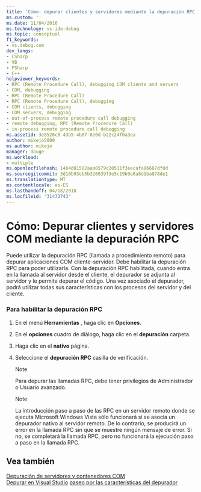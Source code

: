 ```yaml
---
title: 'Cómo: depurar clientes y servidores mediante la depuración RPC COM | Documentos de Microsoft'
ms.custom: ''
ms.date: 11/04/2016
ms.technology: vs-ide-debug
ms.topic: conceptual
f1_keywords:
- vs.debug.com
dev_langs:
- CSharp
- VB
- FSharp
- C++
helpviewer_keywords:
- RPC (Remote Procedure Call), debugging COM clients and servers
- COM, debugging
- RPC (Remote Procedure Call)
- RPC (Remote Procedure Call), debugging
- COM clients, debugging
- COM servers, debugging
- out-of-process remote procedure call debugging
- remote debugging, RPC (Remote Procedure Call)
- in-process remote procedure call debugging
ms.assetid: 3e8526c8-43b5-4b87-8e0d-b22c24f0a3ea
author: mikejo5000
ms.author: mikejo
manager: douge
ms.workload:
- multiple
ms.openlocfilehash: 1404d81502aaa0579c20511f3eecafa86607df0d
ms.sourcegitcommit: 3d10b93eb5b326639f3e5c19b9e6a8d1ba078de1
ms.translationtype: MT
ms.contentlocale: es-ES
ms.lasthandoff: 04/18/2018
ms.locfileid: "31473743"
---
```

# <a name="how-to-debug-com-clients-and-servers-using-rpc-debugging"></a>Cómo: Depurar clientes y servidores COM mediante la depuración RPC
Puede utilizar la depuración RPC (llamada a procedimiento remoto) para depurar aplicaciones COM cliente-servidor. Debe habilitar la depuración RPC para poder utilizarla. Con la depuración RPC habilitada, cuando entra en la llamada al servidor desde el cliente, el depurador se adjunta al servidor y le permite depurar el código. Una vez asociado el depurador, podrá utilizar todas sus características con los procesos del servidor y del cliente.  
  
### <a name="to-enable-rpc-debugging"></a>Para habilitar la depuración RPC  
  
1.  En el menú **Herramientas** , haga clic en **Opciones**.  
  
2.  En el **opciones** cuadro de diálogo, haga clic en el **depuración** carpeta.  
  
3.  Haga clic en el **nativo** página.  
  
4.  Seleccione el **depuración RPC** casilla de verificación.  
  
    > [!NOTE]
    >  Para depurar las llamadas RPC, debe tener privilegios de Administrador o Usuario avanzado.  
  
    > [!NOTE]
    >  La introducción paso a paso de las RPC en un servidor remoto donde se ejecuta Microsoft Windows Vista sólo funcionará si se asocia un depurador nativo al servidor remoto. De lo contrario, se producirá un error en la llamada RPC sin que se muestre ningún mensaje de error. Si no, se completará la llamada RPC, pero no funcionará la ejecución paso a paso en la llamada RPC.  
  
## <a name="see-also"></a>Vea también  
 [Depuración de servidores y contenedores COM](../debugger/com-server-and-container-debugging.md)  
 [Depurar en Visual Studio](../debugger/index.md) [paseo por las características del depurador](../debugger/debugger-feature-tour.md)